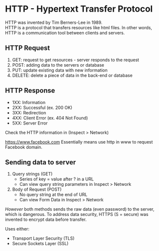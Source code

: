 # HTTP - Hypertext Transfer Protocol

HTTP was invented by Tim Berners-Lee in 1989. <br>
HTTP is a protocol that transfers resources like html files. In other words, HTTP
is a communication tool between clients and servers.

## HTTP Request

1. GET: request to get resources - server responds to the request
2. POST: adding data to the servers or database
3. PUT: update existing data with new information
4. DELETE: delete a piece of data in the back-end or database

## HTTP Response

- 1XX: Information
- 2XX: Successful (ex. 200 OK)
- 3XX: Redirection
- 4XX: Client Error (ex. 404 Not Found)
- 5XX: Server Error

Check the HTTP information in (Inspect > Network)

https://www.facebook.com
Essentially means use http in www to request Facebook domain.

## Sending data to server

1. Query strings (GET)
    - Series of key = value after ? in a URL
    - Can view query string parameters in Inspect > Network
2. Body of Request (POST)
    - No query string at the end of URL
    - Can view Form Data in Inspect > Network

*However* both methods sends the raw data (even password) to the server, which is dangerous.
To address data security, HTTPS (S = secure) was invented to encrypt data before transfer.

Uses either:
- Transport Layer Security (TLS)
- Secure Sockets Layer (SSL)
